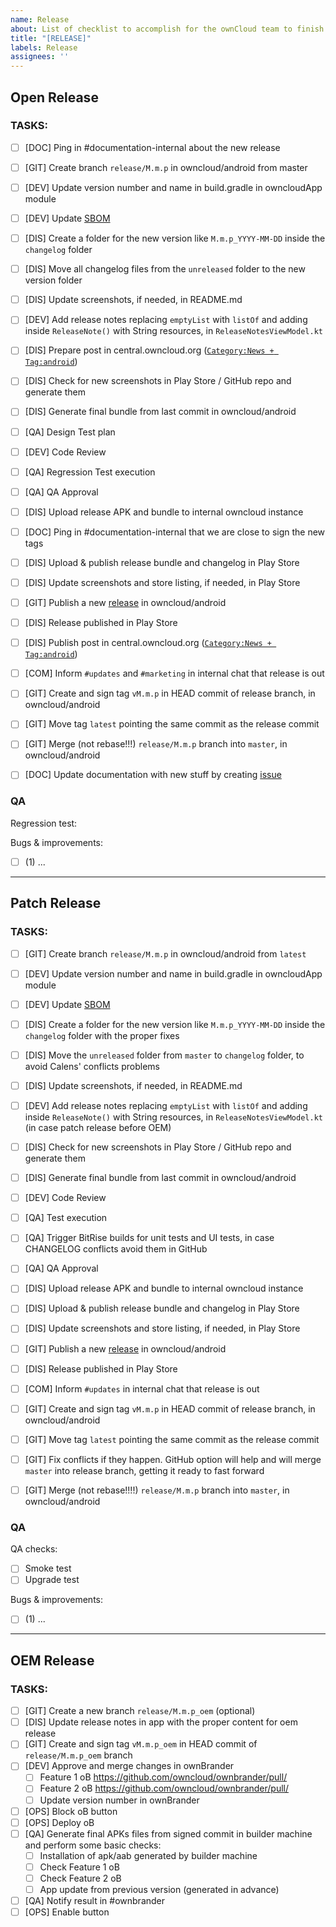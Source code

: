 ```yaml
---
name: Release
about: List of checklist to accomplish for the ownCloud team to finish the release process
title: "[RELEASE]"
labels: Release
assignees: ''
---
```


<!--
Another release for the ownCloud Android client!
For Open releases, keep the Open Release template and remove the OEM Release one
For OEM releases, keep the OEM Release template and remove the Open Release one
-->

## Open Release

### TASKS:

 - [ ] [DOC] Ping in #documentation-internal about the new release
 - [ ] [GIT] Create branch `release/M.m.p` in owncloud/android from master
 - [ ] [DEV] Update version number and name in build.gradle in owncloudApp module
 - [ ] [DEV] Update [SBOM](https://cloud.owncloud.com/f/6072870)
 - [ ] [DIS] Create a folder for the new version like `M.m.p_YYYY-MM-DD` inside the `changelog` folder
 - [ ] [DIS] Move all changelog files from the `unreleased` folder to the new version folder
 - [ ] [DIS] Update screenshots, if needed, in README.md
 - [ ] [DEV] Add release notes replacing `emptyList` with `listOf` and adding inside `ReleaseNote()` with String resources, in `ReleaseNotesViewModel.kt`
 - [ ] [DIS] Prepare post in central.owncloud.org ([`Category:News + Tag:android`](https://central.owncloud.org/tags/c/news/5/android))
 - [ ] [DIS] Check for new screenshots in Play Store / GitHub repo and generate them
 - [ ] [DIS] Generate final bundle from last commit in owncloud/android
 - [ ] [QA] Design Test plan
 - [ ] [DEV] Code Review
 - [ ] [QA] Regression Test execution
 - [ ] [QA] QA Approval
 - [ ] [DIS] Upload release APK and bundle to internal owncloud instance
 - [ ] [DOC] Ping in #documentation-internal that we are close to sign the new tags
 - [ ] [DIS] Upload & publish release bundle and changelog in Play Store
 - [ ] [DIS] Update screenshots and store listing, if needed, in Play Store
 - [ ] [GIT] Publish a new [release](https://github.com/owncloud/android/releases) in owncloud/android
 - [ ] [DIS] Release published in Play Store
 - [ ] [DIS] Publish post in central.owncloud.org ([`Category:News + Tag:android`](https://central.owncloud.org/tags/c/news/5/android))
 - [ ] [COM] Inform `#updates` and `#marketing` in internal chat that release is out
 - [ ] [GIT] Create and sign tag `vM.m.p` in HEAD commit of release branch, in owncloud/android
 - [ ] [GIT] Move tag `latest` pointing the same commit as the release commit
 - [ ] [GIT] Merge (not rebase!!!) `release/M.m.p` branch into `master`, in owncloud/android
 - [ ] [DOC] Update documentation with new stuff by creating [issue](https://github.com/owncloud/docs-client-android/issues)


### QA

Regression test:

Bugs & improvements:

- [ ] (1) ...

_____

## Patch Release

### TASKS:

 - [ ] [GIT] Create branch `release/M.m.p` in owncloud/android from `latest`
 - [ ] [DEV] Update version number and name in build.gradle in owncloudApp module
 - [ ] [DEV] Update [SBOM](https://cloud.owncloud.com/f/6072870)
 - [ ] [DIS] Create a folder for the new version like `M.m.p_YYYY-MM-DD` inside the `changelog` folder with the proper fixes
 - [ ] [DIS] Move the `unreleased` folder from `master` to `changelog` folder, to avoid Calens' conflicts problems
 - [ ] [DIS] Update screenshots, if needed, in README.md
 - [ ] [DEV] Add release notes replacing `emptyList` with `listOf` and adding inside `ReleaseNote()` with String resources, in `ReleaseNotesViewModel.kt` (in case patch release before OEM)
 - [ ] [DIS] Check for new screenshots in Play Store / GitHub repo and generate them
 - [ ] [DIS] Generate final bundle from last commit in owncloud/android
 - [ ] [DEV] Code Review
 - [ ] [QA] Test execution
 - [ ] [QA] Trigger BitRise builds for unit tests and UI tests, in case CHANGELOG conflicts avoid them in GitHub
 - [ ] [QA] QA Approval
 - [ ] [DIS] Upload release APK and bundle to internal owncloud instance
 - [ ] [DIS] Upload & publish release bundle and changelog in Play Store
 - [ ] [DIS] Update screenshots and store listing, if needed, in Play Store
 - [ ] [GIT] Publish a new [release](https://github.com/owncloud/android/releases) in owncloud/android
 - [ ] [DIS] Release published in Play Store
 - [ ] [COM] Inform `#updates` in internal chat that release is out
 - [ ] [GIT] Create and sign tag `vM.m.p` in HEAD commit of release branch, in owncloud/android
 - [ ] [GIT] Move tag `latest` pointing the same commit as the release commit
 - [ ] [GIT] Fix conflicts if they happen. GitHub option will help and will merge `master` into release branch, getting it ready to fast forward
 - [ ] [GIT] Merge (not rebase!!!!) `release/M.m.p` branch into `master`, in owncloud/android


### QA

QA checks:

- [ ] Smoke test
- [ ] Upgrade test

Bugs & improvements:

- [ ] (1) ...


_____

## OEM Release

### TASKS:

- [ ] [GIT] Create a new branch `release/M.m.p_oem` (optional)
- [ ] [DIS] Update release notes in app with the proper content for oem release
- [ ] [GIT] Create and sign tag `vM.m.p_oem` in HEAD commit of `release/M.m.p_oem` branch
- [ ] [DEV] Approve and merge changes in ownBrander
  - [ ] Feature 1 oB https://github.com/owncloud/ownbrander/pull/
  - [ ] Feature 2 oB https://github.com/owncloud/ownbrander/pull/
  - [ ] Update version number in ownBrander
- [ ] [OPS] Block oB button
- [ ] [OPS] Deploy oB
- [ ] [QA] Generate final APKs files from signed commit in builder machine and perform some basic checks:
    - [ ] Installation of apk/aab generated by builder machine
    - [ ] Check Feature 1 oB
    - [ ] Check Feature 2 oB
    - [ ] App update from previous version (generated in advance)
- [ ] [QA] Notify result in #ownbrander
- [ ] [OPS] Enable button
